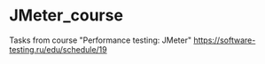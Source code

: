 # JMeter_course
Tasks from course "Performance testing: JMeter" https://software-testing.ru/edu/schedule/19
